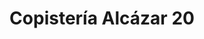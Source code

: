 ---
title: "Copistería Alcázar 20"
url: /talavera-de-la-reina/copisteria-alcazar-20/
shop: material de oficina
---